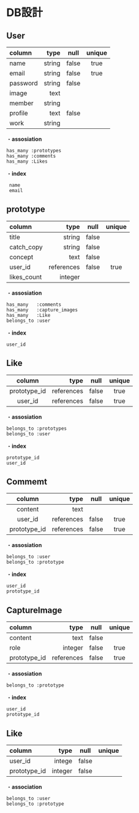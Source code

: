 # DB設計

## User

| column     | type        | null         | unique   |
|:-----------|------------:|:------------:|:--------:|
| name       | string      | false        |true      |
| email      | string      | false        |true      |
| password   | string      | false        |          |
| image      | text        |              |          |
| member     | string      |              |          |
| profile    | text        | false        |          |
| work       | string      |              |          |



  ・**assosiation**

    has_many :prototypes
    has_many :comments
    has_many :Likes

  ・**index**

     name
     email

## prototype

| column     | type        | null         | unique   |
|:-----------|------------:|:------------:|:--------:|
| title      | string      | false        |          |
| catch_copy | string      | false        |          |
| concept    | text        | false        |          |
| user_id    | references  | false        | true     |
| likes_count| integer     |              |          |


 ・**assosiation**

    has_many   :comments
    has_many   :capture_images
    has_many   :Like
    belongs_to :user

 ・**index**

    user_id

## Like
| column       | type        | null         | unique   |
|:------------:|------------:|:------------:|:--------:|
| prototype_id | references  | false        | true     |
| user_id      | references  | false        | true     |

 ・**assosiation**

    belongs_to :prototypes
    belongs_to :user

 ・**index**

    prototype_id
    user_id

## Commemt

| column       | type        | null         | unique   |
|:------------:|------------:|:------------:|:--------:|
| content      | text        |              |          |
| user_id      | references  | false        | true     |
| prototype_id | references  | false        | true     |

 ・**assosiation**

    belongs_to :user
    belongs_to :prototype

 ・**index**

    user_id
    prototype_id

## CaptureImage
| column       | type        | null         | unique   |
|:-------------|------------:|:------------:|:--------:|
| content      | text        | false        |          |
| role         | integer     | false        | true     |
| prototype_id | references  | false        | true     |

 ・**assosiation**

    belongs_to :prototype

 ・**index**

    user_id
    prototype_id


## Like
| column       | type        | null         | unique   |
|:-------------|------------:|:------------:|:--------:|
| user_id      | intege      | false        |          |
| prototype_id | integer     | false        |          |

 ・**association**

    belongs_to :user
    belongs_to :prototype
